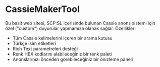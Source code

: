 # CassieMakerTool
Bu basit web sitesi, SCP:SL içerisinde bulunan Cassie anons sistemi için özel ("custom") duyurular yapmamıza olanak sağlar.
Özellikler: 
- Tüm Cassie kelimelerini içeren bir arama kutusu  
- Türkçe isim etiketleri  
- Rich Text parametreleri desteği  
- Renk HEX kodlarını alabileceğiniz bir renk paleti  
- Anonslarınızı önceden görebileceğiniz bir önizleme paneli
